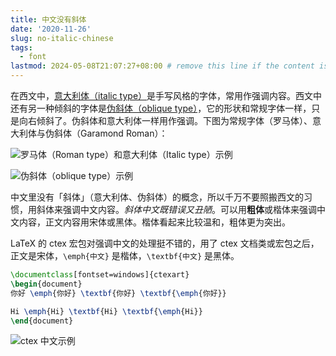 ```yaml
---
title: 中文没有斜体
date: '2020-11-26'
slug: no-italic-chinese
tags:
  - font
lastmod: 2024-05-08T21:07:27+08:00 # remove this line if the content is actually changed
---
```


在西文中，[意大利体（italic type）](https://zh.wikipedia.org/zh-cn/%E6%84%8F%E5%A4%A7%E5%88%A9%E4%BD%93)是手写风格的字体，常用作强调内容。西文中还有另一种倾斜的字体是[伪斜体（oblique type）](https://zh.wikipedia.org/wiki/%E4%BC%AA%E6%96%9C%E4%BD%93)，它的形状和常规字体一样，只是向右倾斜了。伪斜体和意大利体一样用作强调。下图为常规字体（罗马体）、意大利体与伪斜体（Garamond Roman）：

![](https://upload.wikimedia.org/wikipedia/commons/f/f2/Garamond_Roman_Italic.svg "罗马体（Roman type）和意大利体（Italic type）示例")

![](https://upload.wikimedia.org/wikipedia/commons/c/ca/Oblique_type_example.svg "伪斜体（oblique type）示例")

中文里没有「斜体」（意大利体、伪斜体）的概念，所以千万不要照搬西文的习惯，用斜体来强调中文内容。*斜体中文既错误又丑陋*。可以用**粗体**或楷体来强调中文内容，正文内容用宋体或黑体。楷体看起来比较温和，粗体更为突出。

LaTeX 的 ctex 宏包对强调中文的处理挺不错的，用了 ctex 文档类或宏包之后，正文是宋体，`\emph{中文}` 是楷体，`\textbf{中文}` 是黑体。

```latex
\documentclass[fontset=windows]{ctexart}
\begin{document}
你好 \emph{你好} \textbf{你好} \textbf{\emph{你好}}

Hi \emph{Hi} \textbf{Hi} \textbf{\emph{Hi}}
\end{document}
```

![](https://cdn.jsdelivr.net/gh/CyrusYip/blog-static/images/2020-11-26_ctex.png "ctex 中文示例")
